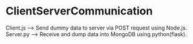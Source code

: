 # ClientServerCommunication

Client.js --> Send dummy data to server via POST request using Node.js. 
Server.py --> Receive and dump data into MongoDB using python(flask).

